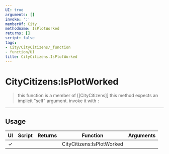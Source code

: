 ```yaml
---
UI: true
arguments: []
invoke: ':'
memberOf: City
methodname: IsPlotWorked
returns: []
script: false
tags:
- City/CityCitizens/_function
- function/UI
title: CityCitizens.IsPlotWorked
---
```

# CityCitizens:IsPlotWorked
> this function is a member of [[CityCitizens]]
> this method expects an implicit "self" argument. invoke it with `:`
-----
## Usage
|  UI | Script | Returns | Function | Arguments |
|:---:|:------:|-------:|:--------:|:---------|
|✓| ||CityCitizens:IsPlotWorked||
